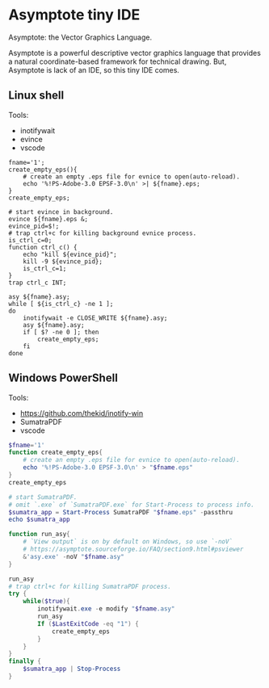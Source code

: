 # Asymptote tiny IDE
Asymptote: the Vector Graphics Language.

Asymptote is a powerful descriptive vector graphics language that provides a natural coordinate-based framework for technical drawing.
But, Asymptote is lack of an IDE, so this tiny IDE comes.

## Linux shell

Tools:
- inotifywait
- evince
- vscode

```shell
fname='1';
create_empty_eps(){
    # create an empty .eps file for evnice to open(auto-reload).
    echo '%!PS-Adobe-3.0 EPSF-3.0\n' >| ${fname}.eps;
}
create_empty_eps;

# start evince in background.
evince ${fname}.eps &;
evince_pid=$!;
# trap ctrl+c for killing background evnice process.
is_ctrl_c=0;
function ctrl_c() {
    echo "kill ${evince_pid}";
    kill -9 ${evince_pid};
    is_ctrl_c=1;
}
trap ctrl_c INT;

asy ${fname}.asy;
while [ ${is_ctrl_c} -ne 1 ];
do
    inotifywait -e CLOSE_WRITE ${fname}.asy;
    asy ${fname}.asy;
    if [ $? -ne 0 ]; then
        create_empty_eps;
    fi
done
```

## Windows PowerShell

Tools:
- https://github.com/thekid/inotify-win
- SumatraPDF
- vscode

```powershell
$fname='1'
function create_empty_eps{
    # create an empty .eps file for evnice to open(auto-reload).
    echo '%!PS-Adobe-3.0 EPSF-3.0\n' > "$fname.eps"
}
create_empty_eps

# start SumatraPDF.
# omit `.exe` of `SumatraPDF.exe` for Start-Process to process info.
$sumatra_app = Start-Process SumatraPDF "$fname.eps" -passthru
echo $sumatra_app

function run_asy{
    # `View output` is on by default on Windows, so use `-noV`
    # https://asymptote.sourceforge.io/FAQ/section9.html#psviewer
    &'asy.exe' -noV "$fname.asy"
}

run_asy
# trap ctrl+c for killing SumatraPDF process.
try {
    while($true){
        inotifywait.exe -e modify "$fname.asy"
        run_asy
        If ($LastExitCode -eq "1") {
            create_empty_eps
        }
    }
}
finally {
    $sumatra_app | Stop-Process
}
```
